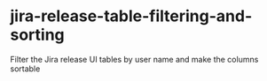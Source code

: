 # jira-release-table-filtering-and-sorting
Filter the Jira release UI tables by user name and make the columns sortable
